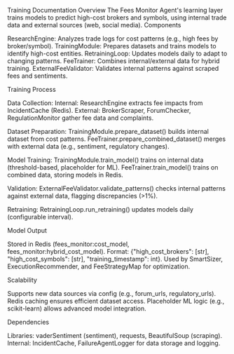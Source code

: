 Training Documentation
Overview
The Fees Monitor Agent's learning layer trains models to predict high-cost brokers and symbols, using internal trade data and external sources (web, social media).
Components

ResearchEngine: Analyzes trade logs for cost patterns (e.g., high fees by broker/symbol).
TrainingModule: Prepares datasets and trains models to identify high-cost entities.
RetrainingLoop: Updates models daily to adapt to changing patterns.
FeeTrainer: Combines internal/external data for hybrid training.
ExternalFeeValidator: Validates internal patterns against scraped fees and sentiments.

Training Process

Data Collection:
Internal: ResearchEngine extracts fee impacts from IncidentCache (Redis).
External: BrokerScraper, ForumChecker, RegulationMonitor gather fee data and complaints.


Dataset Preparation:
TrainingModule.prepare_dataset() builds internal dataset from cost patterns.
FeeTrainer.prepare_combined_dataset() merges with external data (e.g., sentiment, regulatory changes).


Model Training:
TrainingModule.train_model() trains on internal data (threshold-based, placeholder for ML).
FeeTrainer.train_model() trains on combined data, storing models in Redis.


Validation:
ExternalFeeValidator.validate_patterns() checks internal patterns against external data, flagging discrepancies (>1%).


Retraining:
RetrainingLoop.run_retraining() updates models daily (configurable interval).



Model Output

Stored in Redis (fees_monitor:cost_model, fees_monitor:hybrid_cost_model).
Format: {"high_cost_brokers": [str], "high_cost_symbols": [str], "training_timestamp": int}.
Used by SmartSizer, ExecutionRecommender, and FeeStrategyMap for optimization.

Scalability

Supports new data sources via config (e.g., forum_urls, regulatory_urls).
Redis caching ensures efficient dataset access.
Placeholder ML logic (e.g., scikit-learn) allows advanced model integration.

Dependencies

Libraries: vaderSentiment (sentiment), requests, BeautifulSoup (scraping).
Internal: IncidentCache, FailureAgentLogger for data storage and logging.
